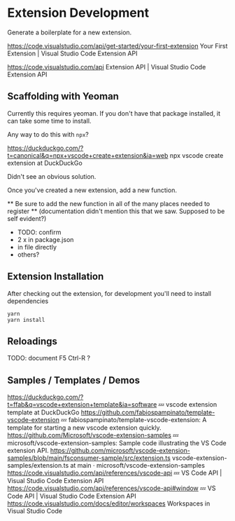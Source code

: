 # Extension Development

Generate a boilerplate for a new extension. 

https://code.visualstudio.com/api/get-started/your-first-extension
Your First Extension | Visual Studio Code Extension API

https://code.visualstudio.com/api
Extension API | Visual Studio Code Extension API

## Scaffolding with Yeoman

Currently this requires yeoman. If you don't have that package installed, it can take some time to install. 


Any way to do this with `npx`?

https://duckduckgo.com/?t=canonical&q=npx+vscode+create+extension&ia=web
npx vscode create extension at DuckDuckGo

Didn't see an obvious solution. 


Once you've created a new extension, add a new function. 

** Be sure to add the new function in all of the many places needed to register ** (documentation didn't mention this that we saw. Supposed to be self evident?)

  - TODO: confirm
  - 2 x in package.json
  - in file directly
  - others?

## Extension Installation

After checking out the extension, for development you'll need to install dependencies

```
yarn
yarn install
```

## Reloadings

TODO: document
F5
Ctrl-R ? 


## Samples / Templates / Demos

https://duckduckgo.com/?t=ffab&q=vscode+extension+template&ia=software
💤 vscode extension template at DuckDuckGo
https://github.com/fabiospampinato/template-vscode-extension
💤 fabiospampinato/template-vscode-extension: A template for starting a new vscode extension quickly.
https://github.com/Microsoft/vscode-extension-samples
💤 microsoft/vscode-extension-samples: Sample code illustrating the VS Code extension API.
https://github.com/microsoft/vscode-extension-samples/blob/main/fsconsumer-sample/src/extension.ts
vscode-extension-samples/extension.ts at main · microsoft/vscode-extension-samples
https://code.visualstudio.com/api/references/vscode-api
💤 VS Code API | Visual Studio Code Extension API
https://code.visualstudio.com/api/references/vscode-api#window
💤 VS Code API | Visual Studio Code Extension API
https://code.visualstudio.com/docs/editor/workspaces
Workspaces in Visual Studio Code
